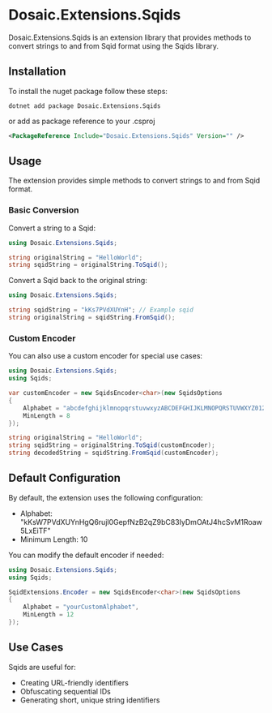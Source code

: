 # Dosaic.Extensions.Sqids

Dosaic.Extensions.Sqids is an extension library that provides methods to convert strings to and from Sqid format using the Sqids library.

## Installation

To install the nuget package follow these steps:

```shell
dotnet add package Dosaic.Extensions.Sqids
```

or add as package reference to your .csproj

```xml
<PackageReference Include="Dosaic.Extensions.Sqids" Version="" />
```

## Usage

The extension provides simple methods to convert strings to and from Sqid format.

### Basic Conversion

Convert a string to a Sqid:

```csharp
using Dosaic.Extensions.Sqids;

string originalString = "HelloWorld";
string sqidString = originalString.ToSqid();
```

Convert a Sqid back to the original string:

```csharp
using Dosaic.Extensions.Sqids;

string sqidString = "kKs7PVdXUYnH"; // Example sqid
string originalString = sqidString.FromSqid();
```

### Custom Encoder

You can also use a custom encoder for special use cases:

```csharp
using Dosaic.Extensions.Sqids;
using Sqids;

var customEncoder = new SqidsEncoder<char>(new SqidsOptions
{
    Alphabet = "abcdefghijklmnopqrstuvwxyzABCDEFGHIJKLMNOPQRSTUVWXYZ0123456789",
    MinLength = 8
});

string originalString = "HelloWorld";
string sqidString = originalString.ToSqid(customEncoder);
string decodedString = sqidString.FromSqid(customEncoder);
```

## Default Configuration

By default, the extension uses the following configuration:

- Alphabet: "kKsW7PVdXUYnHgQ6rujl0GepfNzB2qZ9bC83IyDmOAtJ4hcSvM1Roaw5LxEiTF"
- Minimum Length: 10

You can modify the default encoder if needed:

```csharp
using Dosaic.Extensions.Sqids;
using Sqids;

SqidExtensions.Encoder = new SqidsEncoder<char>(new SqidsOptions
{
    Alphabet = "yourCustomAlphabet",
    MinLength = 12
});
```

## Use Cases

Sqids are useful for:
- Creating URL-friendly identifiers
- Obfuscating sequential IDs
- Generating short, unique string identifiers
